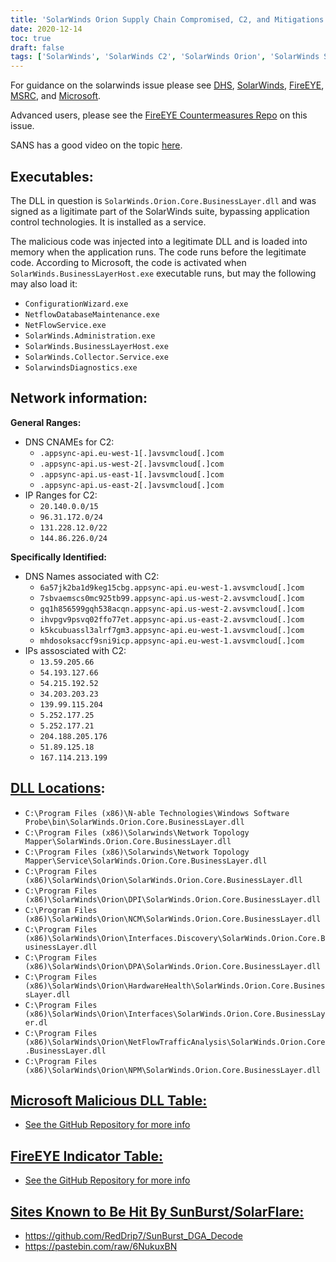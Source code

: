 ```yaml
---
title: 'SolarWinds Orion Supply Chain Compromised, C2, and Mitigations'
date: 2020-12-14
toc: true
draft: false
tags: ['SolarWinds', 'SolarWinds C2', 'SolarWinds Orion', 'SolarWinds Supply Chain', 'Supply Chain', 'C2', 'Command and Control', 'Mitigations', 'Guidance', 'Threat Intelligence']
---
```


For guidance on the solarwinds issue please see [DHS](https://cyber.dhs.gov/ed/21-01/), [SolarWinds](https://www.solarwinds.com/securityadvisory), [FireEYE](https://www.fireeye.com/blog/threat-research/2020/12/evasive-attacker-leverages-solarwinds-supply-chain-compromises-with-sunburst-backdoor.html), [MSRC](https://msrc-blog.microsoft.com/2020/12/13/customer-guidance-on-recent-nation-state-cyber-attacks/), and [Microsoft](https://www.microsoft.com/en-us/wdsi/threats/malware-encyclopedia-description?Name=Trojan:MSIL/Solorigate.B!dha). 

Advanced users, please see the [FireEYE Countermeasures Repo](https://github.com/fireeye/sunburst_countermeasures) on this issue.

SANS has a good video on the topic [here](https://www.youtube.com/watch?v=4tmlZCk2gCg&feature=youtu.be).

## Executables:
The DLL in question is ```SolarWinds.Orion.Core.BusinessLayer.dll``` and was signed as a ligitimate part of the SolarWinds suite, bypassing application control technologies. It is installed as a service.

The malicious code was injected into a legitimate DLL and is loaded into memory when the application runs. The code runs before the legitimate code. According to Microsoft, the code is activated when ```SolarWinds.BusinessLayerHost.exe``` executable runs, but may the following may also load it:
- ```ConfigurationWizard.exe```
- ```NetflowDatabaseMaintenance.exe```
- ```NetFlowService.exe```
- ```SolarWinds.Administration.exe```
- ```SolarWinds.BusinessLayerHost.exe```
- ```SolarWinds.Collector.Service.exe```
- ```SolarwindsDiagnostics.exe```

## Network information:

**General Ranges:**
- DNS CNAMEs for C2:
  - ```.appsync-api.eu-west-1[.]avsvmcloud[.]com```
  - ```.appsync-api.us-west-2[.]avsvmcloud[.]com```
  - ```.appsync-api.us-east-1[.]avsvmcloud[.]com```
  - ```.appsync-api.us-east-2[.]avsvmcloud[.]com```
- IP Ranges for C2:
  - ```20.140.0.0/15```
  - ```96.31.172.0/24```
  - ```131.228.12.0/22```
  - ```144.86.226.0/24```

**Specifically Identified:**
- DNS Names associated with C2:
  - ```6a57jk2ba1d9keg15cbg.appsync-api.eu-west-1.avsvmcloud[.]com```
  - ```7sbvaemscs0mc925tb99.appsync-api.us-west-2.avsvmcloud[.]com```
  - ```gq1h856599gqh538acqn.appsync-api.us-west-2.avsvmcloud[.]com```
  - ```ihvpgv9psvq02ffo77et.appsync-api.us-east-2.avsvmcloud[.]com``` 
  - ```k5kcubuassl3alrf7gm3.appsync-api.eu-west-1.avsvmcloud[.]com``` 
  - ```mhdosoksaccf9sni9icp.appsync-api.eu-west-1.avsvmcloud[.]com```
- IPs assosciated with C2:
  - ```13.59.205.66```
  - ```54.193.127.66```
  - ```54.215.192.52```
  - ```34.203.203.23``` 
  - ```139.99.115.204``` 
  - ```5.252.177.25```
  - ```5.252.177.21```
  - ```204.188.205.176```	
  - ```51.89.125.18```
  - ```167.114.213.199```
  
## [DLL Locations](https://gist.github.com/KyleHanslovan/0c8a491104cc55d6e4bd9bff7214a99e):
- ```C:\Program Files (x86)\N-able Technologies\Windows Software Probe\bin\SolarWinds.Orion.Core.BusinessLayer.dll```
- ```C:\Program Files (x86)\Solarwinds\Network Topology Mapper\SolarWinds.Orion.Core.BusinessLayer.dll```
- ```C:\Program Files (x86)\Solarwinds\Network Topology Mapper\Service\SolarWinds.Orion.Core.BusinessLayer.dll```
- ```C:\Program Files (x86)\SolarWinds\Orion\SolarWinds.Orion.Core.BusinessLayer.dll```
- ```C:\Program Files (x86)\SolarWinds\Orion\DPI\SolarWinds.Orion.Core.BusinessLayer.dll```
- ```C:\Program Files (x86)\SolarWinds\Orion\NCM\SolarWinds.Orion.Core.BusinessLayer.dll```
- ```C:\Program Files (x86)\SolarWinds\Orion\Interfaces.Discovery\SolarWinds.Orion.Core.BusinessLayer.dll```
- ```C:\Program Files (x86)\SolarWinds\Orion\DPA\SolarWinds.Orion.Core.BusinessLayer.dll```
- ```C:\Program Files (x86)\SolarWinds\Orion\HardwareHealth\SolarWinds.Orion.Core.BusinessLayer.dll```
- ```C:\Program Files (x86)\SolarWinds\Orion\Interfaces\SolarWinds.Orion.Core.BusinessLayer.dl```
- ```C:\Program Files (x86)\SolarWinds\Orion\NetFlowTrafficAnalysis\SolarWinds.Orion.Core.BusinessLayer.dll```
- ```C:\Program Files (x86)\SolarWinds\Orion\NPM\SolarWinds.Orion.Core.BusinessLayer.dll```
  
## [Microsoft Malicious DLL Table:](https://github.com/simeononsecurity/SolarWinds-SunBurst-Countermeasures)
- [See the GitHub Repository for more info](https://github.com/simeononsecurity/SolarWinds-SunBurst-Countermeasures)

## [FireEYE Indicator Table:](https://github.com/simeononsecurity/SolarWinds-SunBurst-Countermeasures)
- [See the GitHub Repository for more info](https://github.com/simeononsecurity/SolarWinds-SunBurst-Countermeasures)

## [Sites Known to Be Hit By SunBurst/SolarFlare:](https://github.com/simeononsecurity/SolarWinds-SunBurst-Countermeasures)
- https://github.com/RedDrip7/SunBurst_DGA_Decode
- https://pastebin.com/raw/6NukuxBN

